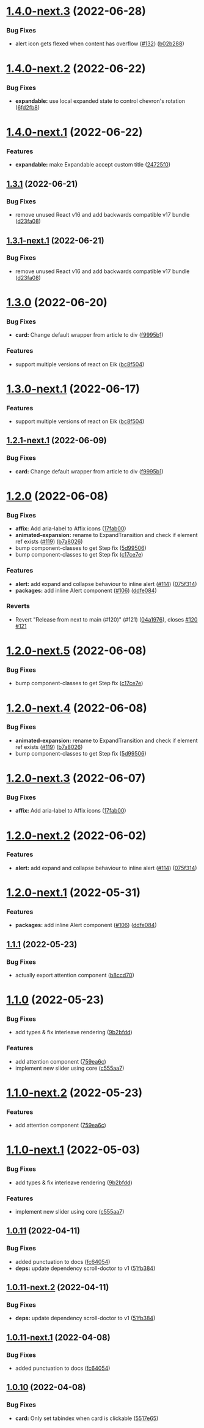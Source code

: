 # [1.4.0-next.3](https://github.com/fabric-ds/react/compare/v1.4.0-next.2...v1.4.0-next.3) (2022-06-28)


### Bug Fixes

* alert icon gets flexed when content has overflow ([#132](https://github.com/fabric-ds/react/issues/132)) ([b02b288](https://github.com/fabric-ds/react/commit/b02b28862f488c802eff9108ce3c47d4053168f8))

# [1.4.0-next.2](https://github.com/fabric-ds/react/compare/v1.4.0-next.1...v1.4.0-next.2) (2022-06-22)


### Bug Fixes

* **expandable:** use local expanded state to control chevron's rotation ([6fd2fb8](https://github.com/fabric-ds/react/commit/6fd2fb8d830817a6bd7f0517f2ec45030be65b72))

# [1.4.0-next.1](https://github.com/fabric-ds/react/compare/v1.3.1...v1.4.0-next.1) (2022-06-22)


### Features

* **expandable:** make Expandable accept custom title ([24725f0](https://github.com/fabric-ds/react/commit/24725f0c9acbeeb60f40ac5eb0f52ad3c9eae88b))

## [1.3.1](https://github.com/fabric-ds/react/compare/v1.3.0...v1.3.1) (2022-06-21)


### Bug Fixes

* remove unused React v16 and add backwards compatible v17 bundle ([d23fa08](https://github.com/fabric-ds/react/commit/d23fa0814000de6dcbe8b9cfc0648fe771afe07c))

## [1.3.1-next.1](https://github.com/fabric-ds/react/compare/v1.3.0...v1.3.1-next.1) (2022-06-21)


### Bug Fixes

* remove unused React v16 and add backwards compatible v17 bundle ([d23fa08](https://github.com/fabric-ds/react/commit/d23fa0814000de6dcbe8b9cfc0648fe771afe07c))

# [1.3.0](https://github.com/fabric-ds/react/compare/v1.2.0...v1.3.0) (2022-06-20)


### Bug Fixes

* **card:** Change default wrapper from article to div ([f9995b1](https://github.com/fabric-ds/react/commit/f9995b10bd2279fa8d0eb5c91d6c4626e280ca75))


### Features

* support multiple versions of react on Eik ([bc8f504](https://github.com/fabric-ds/react/commit/bc8f5041288270abf28496cc65640f37c75d348e))

# [1.3.0-next.1](https://github.com/fabric-ds/react/compare/v1.2.1-next.1...v1.3.0-next.1) (2022-06-17)


### Features

* support multiple versions of react on Eik ([bc8f504](https://github.com/fabric-ds/react/commit/bc8f5041288270abf28496cc65640f37c75d348e))

## [1.2.1-next.1](https://github.com/fabric-ds/react/compare/v1.2.0...v1.2.1-next.1) (2022-06-09)


### Bug Fixes

* **card:** Change default wrapper from article to div ([f9995b1](https://github.com/fabric-ds/react/commit/f9995b10bd2279fa8d0eb5c91d6c4626e280ca75))

# [1.2.0](https://github.com/fabric-ds/react/compare/v1.1.1...v1.2.0) (2022-06-08)


### Bug Fixes

* **affix:** Add aria-label to Affix icons ([17fab00](https://github.com/fabric-ds/react/commit/17fab00e1f939531a613df6e2ba9e752e5e9d23e))
* **animated-expansion:** rename to ExpandTransition and check if element ref exists ([#119](https://github.com/fabric-ds/react/issues/119)) ([b7a8026](https://github.com/fabric-ds/react/commit/b7a8026dd17e6c53c1fe3b1831964b104bfc5087))
* bump component-classes to get Step fix ([5d99506](https://github.com/fabric-ds/react/commit/5d99506bcf45f531522670e6a910f11e671c1a54))
* bump component-classes to get Step fix ([c17ce7e](https://github.com/fabric-ds/react/commit/c17ce7e83e1e78aca28e867dbf29331d69c549fe))


### Features

* **alert:** add expand and collapse behaviour to inline alert ([#114](https://github.com/fabric-ds/react/issues/114)) ([075f314](https://github.com/fabric-ds/react/commit/075f314adfa468960a42f7c87af855d2f1ddce6d))
* **packages:** add inline Alert component ([#106](https://github.com/fabric-ds/react/issues/106)) ([ddfe084](https://github.com/fabric-ds/react/commit/ddfe0842c2af00e3dc531fbff25d18f395a5dfe7))


### Reverts

* Revert "Release from next to main (#120)" (#121) ([04a1976](https://github.com/fabric-ds/react/commit/04a19763760eb9b291fe18b6751cd96e8499aa9e)), closes [#120](https://github.com/fabric-ds/react/issues/120) [#121](https://github.com/fabric-ds/react/issues/121)

# [1.2.0-next.5](https://github.com/fabric-ds/react/compare/v1.2.0-next.4...v1.2.0-next.5) (2022-06-08)


### Bug Fixes

* bump component-classes to get Step fix ([c17ce7e](https://github.com/fabric-ds/react/commit/c17ce7e83e1e78aca28e867dbf29331d69c549fe))

# [1.2.0-next.4](https://github.com/fabric-ds/react/compare/v1.2.0-next.3...v1.2.0-next.4) (2022-06-08)


### Bug Fixes

* **animated-expansion:** rename to ExpandTransition and check if element ref exists ([#119](https://github.com/fabric-ds/react/issues/119)) ([b7a8026](https://github.com/fabric-ds/react/commit/b7a8026dd17e6c53c1fe3b1831964b104bfc5087))
* bump component-classes to get Step fix ([5d99506](https://github.com/fabric-ds/react/commit/5d99506bcf45f531522670e6a910f11e671c1a54))

# [1.2.0-next.3](https://github.com/fabric-ds/react/compare/v1.2.0-next.2...v1.2.0-next.3) (2022-06-07)


### Bug Fixes

* **affix:** Add aria-label to Affix icons ([17fab00](https://github.com/fabric-ds/react/commit/17fab00e1f939531a613df6e2ba9e752e5e9d23e))

# [1.2.0-next.2](https://github.com/fabric-ds/react/compare/v1.2.0-next.1...v1.2.0-next.2) (2022-06-02)


### Features

* **alert:** add expand and collapse behaviour to inline alert ([#114](https://github.com/fabric-ds/react/issues/114)) ([075f314](https://github.com/fabric-ds/react/commit/075f314adfa468960a42f7c87af855d2f1ddce6d))

# [1.2.0-next.1](https://github.com/fabric-ds/react/compare/v1.1.1...v1.2.0-next.1) (2022-05-31)


### Features

* **packages:** add inline Alert component ([#106](https://github.com/fabric-ds/react/issues/106)) ([ddfe084](https://github.com/fabric-ds/react/commit/ddfe0842c2af00e3dc531fbff25d18f395a5dfe7))

## [1.1.1](https://github.com/fabric-ds/react/compare/v1.1.0...v1.1.1) (2022-05-23)


### Bug Fixes

* actually export attention component ([b8ccd70](https://github.com/fabric-ds/react/commit/b8ccd7045f97913d611b139c1846bf78eb951d1c))

# [1.1.0](https://github.com/fabric-ds/react/compare/v1.0.11...v1.1.0) (2022-05-23)


### Bug Fixes

* add types & fix interleave rendering ([9b2bfdd](https://github.com/fabric-ds/react/commit/9b2bfdd8721052f44da8a4c3c87078f58ff562de))


### Features

* add attention component ([759ea6c](https://github.com/fabric-ds/react/commit/759ea6c76b070cc64197cb7963e461052c11035b))
* implement new slider using core ([c555aa7](https://github.com/fabric-ds/react/commit/c555aa72bd168b7bdcfb7e834715351919793595))

# [1.1.0-next.2](https://github.com/fabric-ds/react/compare/v1.1.0-next.1...v1.1.0-next.2) (2022-05-23)


### Features

* add attention component ([759ea6c](https://github.com/fabric-ds/react/commit/759ea6c76b070cc64197cb7963e461052c11035b))

# [1.1.0-next.1](https://github.com/fabric-ds/react/compare/v1.0.11...v1.1.0-next.1) (2022-05-03)


### Bug Fixes

* add types & fix interleave rendering ([9b2bfdd](https://github.com/fabric-ds/react/commit/9b2bfdd8721052f44da8a4c3c87078f58ff562de))


### Features

* implement new slider using core ([c555aa7](https://github.com/fabric-ds/react/commit/c555aa72bd168b7bdcfb7e834715351919793595))

## [1.0.11](https://github.com/fabric-ds/react/compare/v1.0.10...v1.0.11) (2022-04-11)


### Bug Fixes

* added punctuation to docs ([fc64054](https://github.com/fabric-ds/react/commit/fc640541ea24e7746f2cfb4ad76f03dc31cbf674))
* **deps:** update dependency scroll-doctor to v1 ([51fb384](https://github.com/fabric-ds/react/commit/51fb3844699dd1ada426ace4e5999945a1f3aebc))

## [1.0.11-next.2](https://github.com/fabric-ds/react/compare/v1.0.11-next.1...v1.0.11-next.2) (2022-04-11)


### Bug Fixes

* **deps:** update dependency scroll-doctor to v1 ([51fb384](https://github.com/fabric-ds/react/commit/51fb3844699dd1ada426ace4e5999945a1f3aebc))

## [1.0.11-next.1](https://github.com/fabric-ds/react/compare/v1.0.10...v1.0.11-next.1) (2022-04-08)


### Bug Fixes

* added punctuation to docs ([fc64054](https://github.com/fabric-ds/react/commit/fc640541ea24e7746f2cfb4ad76f03dc31cbf674))

## [1.0.10](https://github.com/fabric-ds/react/compare/v1.0.9...v1.0.10) (2022-04-08)


### Bug Fixes

* **card:** Only set tabindex when card is clickable ([5517e65](https://github.com/fabric-ds/react/commit/5517e657e4619f5058fb9863deb81146792f95d0))
